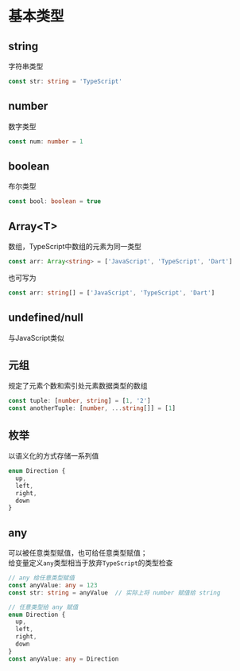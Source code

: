 # 基本类型

## string
字符串类型
```typescript
const str: string = 'TypeScript'
```

## number
数字类型
```typescript
const num: number = 1
```

## boolean
布尔类型
```typescript
const bool: boolean = true
```

## Array\<T\>
数组，TypeScript中数组的元素为同一类型
```typescript
const arr: Array<string> = ['JavaScript', 'TypeScript', 'Dart']
```
也可写为
```typescript
const arr: string[] = ['JavaScript', 'TypeScript', 'Dart']
```

## undefined/null
与JavaScript类似

## 元组
规定了元素个数和索引处元素数据类型的数组
```typescript
const tuple: [number, string] = [1, '2']
const anotherTuple: [number, ...string[]] = [1]
```

## 枚举
以语义化的方式存储一系列值
```typescript
enum Direction {
  up,
  left,
  right,
  down
}
```

## any
可以被任意类型赋值，也可给任意类型赋值；  
给变量定义`any`类型相当于放弃`TypeScript`的类型检查
```typescript
// any 给任意类型赋值
const anyValue: any = 123
const str: string = anyValue  // 实际上将 number 赋值给 string
```
```typescript
// 任意类型给 any 赋值
enum Direction {
  up,
  left,
  right,
  down
}
const anyValue: any = Direction
```
